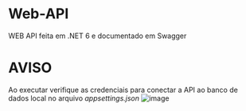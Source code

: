 # Web-API
WEB API feita em .NET 6 e documentado em Swagger
# AVISO
Ao executar verifique as credenciais para conectar a API ao banco de dados local no arquivo *appsettings.json*
   ![image](https://github.com/Leohgb/Web-API/assets/91156801/d13dd2bb-891f-46b8-9b56-87a17a96ca6a)



